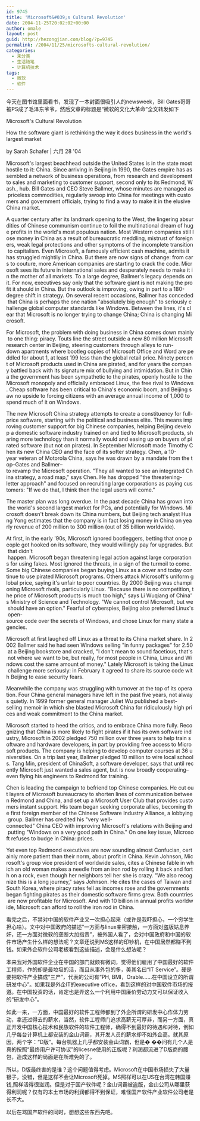 ```yaml
---
id: 9745
title: 'Microsoft&#039;s Cultural Revolution'
date: 2004-11-25T20:02:02+00:00
author: omale
layout: post
guid: http://hezongjian.com/blog/?p=9745
permalink: /2004/11/25/microsofts-cultural-revolution/
categories:
  - 未分类
  - 生活随笔
  - 计算机技术
tags:
  - 微软
  - 软件
---
```

今天在图书馆里面看书，发现了一本封面很吸引人的newsweek，Bill&nbsp;Gates哥哥被PS成了毛泽东爷爷，然后文章的标题是&ldquo;微软的文化大革命&rdquo;全文转发如下

Microsoft's&nbsp;Cultural&nbsp;Revolution
	  
How&nbsp;the&nbsp;software&nbsp;giant&nbsp;is&nbsp;rethinking&nbsp;the&nbsp;way&nbsp;it&nbsp;does&nbsp;business&nbsp;in&nbsp;the&nbsp;world's&nbsp;largest&nbsp;market

by&nbsp;Sarah&nbsp;Schafer&nbsp;|&nbsp;六月&nbsp;28&nbsp;'04

Microsoft's&nbsp;largest&nbsp;beachhead&nbsp;outside&nbsp;the&nbsp;United&nbsp;States&nbsp;is&nbsp;in&nbsp;the&nbsp;state&nbsp;most&nbsp;hostile&nbsp;to&nbsp;it:&nbsp;China.&nbsp;Since&nbsp;arriving&nbsp;in&nbsp;Beijing&nbsp;in&nbsp;1990,&nbsp;the&nbsp;Gates&nbsp;empire&nbsp;has&nbsp;assembled&nbsp;a&nbsp;network&nbsp;of&nbsp;business&nbsp;operations,&nbsp;from&nbsp;research&nbsp;and&nbsp;development&nbsp;to&nbsp;sales&nbsp;and&nbsp;marketing&nbsp;to&nbsp;customer&nbsp;support,&nbsp;second&nbsp;only&nbsp;to&nbsp;its&nbsp;Redmond,&nbsp;Wash.,&nbsp;hub.&nbsp;Bill&nbsp;Gates&nbsp;and&nbsp;CEO&nbsp;Steve&nbsp;Ballmer,&nbsp;whose&nbsp;minutes&nbsp;are&nbsp;managed&nbsp;as&nbsp;priceless&nbsp;commodities,&nbsp;regularly&nbsp;swoop&nbsp;into&nbsp;China&nbsp;for&nbsp;meetings&nbsp;with&nbsp;customers&nbsp;and&nbsp;government&nbsp;officials,&nbsp;trying&nbsp;to&nbsp;find&nbsp;a&nbsp;way&nbsp;to&nbsp;make&nbsp;it&nbsp;in&nbsp;the&nbsp;elusive&nbsp;China&nbsp;market.&nbsp;

A&nbsp;quarter&nbsp;century&nbsp;after&nbsp;its&nbsp;landmark&nbsp;opening&nbsp;to&nbsp;the&nbsp;West,&nbsp;the&nbsp;lingering&nbsp;absurdities&nbsp;of&nbsp;Chinese&nbsp;communism&nbsp;continue&nbsp;to&nbsp;foil&nbsp;the&nbsp;multinational&nbsp;dream&nbsp;of&nbsp;huge&nbsp;profits&nbsp;in&nbsp;the&nbsp;world's&nbsp;most&nbsp;populous&nbsp;nation.&nbsp;Most&nbsp;Western&nbsp;companies&nbsp;still&nbsp;lose&nbsp;money&nbsp;in&nbsp;China&nbsp;as&nbsp;a&nbsp;result&nbsp;of&nbsp;bureaucratic&nbsp;meddling,&nbsp;mistrust&nbsp;of&nbsp;foreigners,&nbsp;weak&nbsp;legal&nbsp;protections&nbsp;and&nbsp;other&nbsp;symptoms&nbsp;of&nbsp;the&nbsp;incomplete&nbsp;transition&nbsp;to&nbsp;capitalism.&nbsp;Even&nbsp;Microsoft,&nbsp;a&nbsp;famously&nbsp;efficient&nbsp;cash&nbsp;machine,&nbsp;admits&nbsp;it&nbsp;has&nbsp;struggled&nbsp;mightily&nbsp;in&nbsp;China.&nbsp;But&nbsp;there&nbsp;are&nbsp;now&nbsp;signs&nbsp;of&nbsp;change:&nbsp;from&nbsp;cars&nbsp;to&nbsp;couture,&nbsp;more&nbsp;American&nbsp;companies&nbsp;are&nbsp;starting&nbsp;to&nbsp;crack&nbsp;the&nbsp;code.&nbsp;Microsoft&nbsp;sees&nbsp;its&nbsp;future&nbsp;in&nbsp;international&nbsp;sales&nbsp;and&nbsp;desperately&nbsp;needs&nbsp;to&nbsp;make&nbsp;it&nbsp;in&nbsp;the&nbsp;mother&nbsp;of&nbsp;all&nbsp;markets.&nbsp;To&nbsp;a&nbsp;large&nbsp;degree,&nbsp;Ballmer's&nbsp;legacy&nbsp;depends&nbsp;on&nbsp;it.&nbsp;For&nbsp;now,&nbsp;executives&nbsp;say&nbsp;only&nbsp;that&nbsp;the&nbsp;software&nbsp;giant&nbsp;is&nbsp;not&nbsp;making&nbsp;the&nbsp;profit&nbsp;it&nbsp;should&nbsp;in&nbsp;China.&nbsp;But&nbsp;the&nbsp;outlook&nbsp;is&nbsp;improving,&nbsp;owing&nbsp;in&nbsp;part&nbsp;to&nbsp;a&nbsp;180-degree&nbsp;shift&nbsp;in&nbsp;strategy.&nbsp;On&nbsp;several&nbsp;recent&nbsp;occasions,&nbsp;Ballmer&nbsp;has&nbsp;conceded&nbsp;that&nbsp;China&nbsp;is&nbsp;perhaps&nbsp;the&nbsp;one&nbsp;nation&nbsp;"absolutely&nbsp;big&nbsp;enough"&nbsp;to&nbsp;seriously&nbsp;challenge&nbsp;global&nbsp;computer&nbsp;standards&nbsp;like&nbsp;Windows.&nbsp;Between&nbsp;the&nbsp;lines,&nbsp;it's&nbsp;clear&nbsp;that&nbsp;Microsoft&nbsp;is&nbsp;no&nbsp;longer&nbsp;trying&nbsp;to&nbsp;change&nbsp;China;&nbsp;China&nbsp;is&nbsp;changing&nbsp;Microsoft.&nbsp;

For&nbsp;Microsoft,&nbsp;the&nbsp;problem&nbsp;with&nbsp;doing&nbsp;business&nbsp;in&nbsp;China&nbsp;comes&nbsp;down&nbsp;mainly&nbsp;to&nbsp;one&nbsp;thing:&nbsp;piracy.&nbsp;Touts&nbsp;line&nbsp;the&nbsp;street&nbsp;outside&nbsp;a&nbsp;new&nbsp;80&nbsp;million&nbsp;Microsoft&nbsp;research&nbsp;center&nbsp;in&nbsp;Beijing,&nbsp;steering&nbsp;customers&nbsp;through&nbsp;alleys&nbsp;to&nbsp;run-down&nbsp;apartments&nbsp;where&nbsp;bootleg&nbsp;copies&nbsp;of&nbsp;Microsoft&nbsp;Office&nbsp;and&nbsp;Word&nbsp;are&nbsp;peddled&nbsp;for&nbsp;about&nbsp;1,&nbsp;at&nbsp;least&nbsp;199&nbsp;less&nbsp;than&nbsp;the&nbsp;global&nbsp;retail&nbsp;price.&nbsp;Ninety&nbsp;percent&nbsp;of&nbsp;Microsoft&nbsp;products&nbsp;used&nbsp;in&nbsp;China&nbsp;are&nbsp;pirated,&nbsp;and&nbsp;for&nbsp;years&nbsp;the&nbsp;company&nbsp;battled&nbsp;back&nbsp;with&nbsp;its&nbsp;signature&nbsp;mix&nbsp;of&nbsp;bullying&nbsp;and&nbsp;intimidation.&nbsp;But&nbsp;in&nbsp;China&nbsp;the&nbsp;government&nbsp;has&nbsp;been&nbsp;sympathetic&nbsp;to&nbsp;the&nbsp;pirates,&nbsp;openly&nbsp;hostile&nbsp;to&nbsp;the&nbsp;Microsoft&nbsp;monopoly&nbsp;and&nbsp;officially&nbsp;embraced&nbsp;Linux,&nbsp;the&nbsp;free&nbsp;rival&nbsp;to&nbsp;Windows.&nbsp;Cheap&nbsp;software&nbsp;has&nbsp;been&nbsp;critical&nbsp;to&nbsp;China's&nbsp;economic&nbsp;boom,&nbsp;and&nbsp;Beijing&nbsp;saw&nbsp;no&nbsp;upside&nbsp;to&nbsp;forcing&nbsp;citizens&nbsp;with&nbsp;an&nbsp;average&nbsp;annual&nbsp;income&nbsp;of&nbsp;1,000&nbsp;to&nbsp;spend&nbsp;much&nbsp;of&nbsp;it&nbsp;on&nbsp;Windows.&nbsp;

The&nbsp;new&nbsp;Microsoft&nbsp;China&nbsp;strategy&nbsp;attempts&nbsp;to&nbsp;create&nbsp;a&nbsp;constituency&nbsp;for&nbsp;full-price&nbsp;software,&nbsp;starting&nbsp;with&nbsp;the&nbsp;political&nbsp;and&nbsp;business&nbsp;elite.&nbsp;This&nbsp;means&nbsp;improving&nbsp;customer&nbsp;support&nbsp;for&nbsp;big&nbsp;Chinese&nbsp;companies,&nbsp;helping&nbsp;Beijing&nbsp;develop&nbsp;a&nbsp;domestic&nbsp;software&nbsp;industry&nbsp;trained&nbsp;on&nbsp;and&nbsp;tied&nbsp;to&nbsp;Microsoft&nbsp;products,&nbsp;sharing&nbsp;more&nbsp;technology&nbsp;than&nbsp;it&nbsp;normally&nbsp;would&nbsp;and&nbsp;easing&nbsp;up&nbsp;on&nbsp;buyers&nbsp;of&nbsp;pirated&nbsp;software&nbsp;(but&nbsp;not&nbsp;on&nbsp;pirates).&nbsp;In&nbsp;September&nbsp;Microsoft&nbsp;made&nbsp;Timothy&nbsp;Chen&nbsp;its&nbsp;new&nbsp;China&nbsp;CEO&nbsp;and&nbsp;the&nbsp;face&nbsp;of&nbsp;its&nbsp;softer&nbsp;strategy.&nbsp;Chen,&nbsp;a&nbsp;10-year&nbsp;veteran&nbsp;of&nbsp;Motorola&nbsp;China,&nbsp;says&nbsp;he&nbsp;was&nbsp;drawn&nbsp;by&nbsp;a&nbsp;mandate&nbsp;from&nbsp;the&nbsp;top&#8211;Gates&nbsp;and&nbsp;Ballmer&#8211;to&nbsp;revamp&nbsp;the&nbsp;Microsoft&nbsp;operation.&nbsp;"They&nbsp;all&nbsp;wanted&nbsp;to&nbsp;see&nbsp;an&nbsp;integrated&nbsp;China&nbsp;strategy,&nbsp;a&nbsp;road&nbsp;map,"&nbsp;says&nbsp;Chen.&nbsp;He&nbsp;has&nbsp;dropped&nbsp;"the&nbsp;threatening-letter&nbsp;approach"&nbsp;and&nbsp;focused&nbsp;on&nbsp;recruiting&nbsp;large&nbsp;corporations&nbsp;as&nbsp;paying&nbsp;customers:&nbsp;"If&nbsp;we&nbsp;do&nbsp;that,&nbsp;I&nbsp;think&nbsp;then&nbsp;the&nbsp;legal&nbsp;users&nbsp;will&nbsp;come."&nbsp;

The&nbsp;master&nbsp;plan&nbsp;was&nbsp;long&nbsp;overdue.&nbsp;In&nbsp;the&nbsp;past&nbsp;decade&nbsp;China&nbsp;has&nbsp;grown&nbsp;into&nbsp;the&nbsp;world's&nbsp;second&nbsp;largest&nbsp;market&nbsp;for&nbsp;PCs,&nbsp;and&nbsp;potentially&nbsp;for&nbsp;Windows.&nbsp;Microsoft&nbsp;doesn't&nbsp;break&nbsp;down&nbsp;its&nbsp;China&nbsp;numbers,&nbsp;but&nbsp;Beijing&nbsp;tech&nbsp;analyst&nbsp;Huang&nbsp;Yong&nbsp;estimates&nbsp;that&nbsp;the&nbsp;company&nbsp;is&nbsp;in&nbsp;fact&nbsp;losing&nbsp;money&nbsp;in&nbsp;China&nbsp;on&nbsp;yearly&nbsp;revenue&nbsp;of&nbsp;200&nbsp;million&nbsp;to&nbsp;300&nbsp;million&nbsp;(out&nbsp;of&nbsp;35&nbsp;billion&nbsp;worldwide).&nbsp;

At&nbsp;first,&nbsp;in&nbsp;the&nbsp;early&nbsp;'90s,&nbsp;Microsoft&nbsp;ignored&nbsp;bootleggers,&nbsp;betting&nbsp;that&nbsp;once&nbsp;people&nbsp;got&nbsp;hooked&nbsp;on&nbsp;its&nbsp;software,&nbsp;they&nbsp;would&nbsp;willingly&nbsp;pay&nbsp;for&nbsp;upgrades.&nbsp;But&nbsp;that&nbsp;didn't &nbsp;happen.&nbsp;Microsoft&nbsp;began&nbsp;threatening&nbsp;legal&nbsp;action&nbsp;against&nbsp;large&nbsp;corporations&nbsp;for&nbsp;using&nbsp;fakes.&nbsp;Most&nbsp;ignored&nbsp;the&nbsp;threats,&nbsp;in&nbsp;a&nbsp;sign&nbsp;of&nbsp;the&nbsp;turmoil&nbsp;to&nbsp;come.&nbsp;Some&nbsp;big&nbsp;Chinese&nbsp;companies&nbsp;began&nbsp;buying&nbsp;Linux&nbsp;as&nbsp;a&nbsp;cover&nbsp;and&nbsp;today&nbsp;continue&nbsp;to&nbsp;use&nbsp;pirated&nbsp;Microsoft&nbsp;programs.&nbsp;Others&nbsp;attack&nbsp;Microsoft's&nbsp;uniform&nbsp;global&nbsp;price,&nbsp;saying&nbsp;it's&nbsp;unfair&nbsp;to&nbsp;poor&nbsp;countries.&nbsp;By&nbsp;2000&nbsp;Beijing&nbsp;was&nbsp;championing&nbsp;Microsoft&nbsp;rivals,&nbsp;particularly&nbsp;Linux.&nbsp;"Because&nbsp;there&nbsp;is&nbsp;no&nbsp;competition,&nbsp;the&nbsp;price&nbsp;of&nbsp;Microsoft&nbsp;products&nbsp;is&nbsp;much&nbsp;too&nbsp;high,"&nbsp;says&nbsp;Li&nbsp;Wuqiang&nbsp;of&nbsp;China's&nbsp;Ministry&nbsp;of&nbsp;Science&nbsp;and&nbsp;Technology.&nbsp;"We&nbsp;cannot&nbsp;control&nbsp;Microsoft,&nbsp;but&nbsp;we&nbsp;should&nbsp;have&nbsp;an&nbsp;option."&nbsp;Fearful&nbsp;of&nbsp;cyberspies,&nbsp;Beijing&nbsp;also&nbsp;preferred&nbsp;Linux's&nbsp;open-source&nbsp;code&nbsp;over&nbsp;the&nbsp;secrets&nbsp;of&nbsp;Windows,&nbsp;and&nbsp;chose&nbsp;Linux&nbsp;for&nbsp;many&nbsp;state&nbsp;agencies.&nbsp;

Microsoft&nbsp;at&nbsp;first&nbsp;laughed&nbsp;off&nbsp;Linux&nbsp;as&nbsp;a&nbsp;threat&nbsp;to&nbsp;its&nbsp;China&nbsp;market&nbsp;share.&nbsp;In&nbsp;2002&nbsp;Ballmer&nbsp;said&nbsp;he&nbsp;had&nbsp;seen&nbsp;Windows&nbsp;selling&nbsp;"in&nbsp;funny&nbsp;packages"&nbsp;for&nbsp;2.50&nbsp;at&nbsp;a&nbsp;Beijing&nbsp;bookstore&nbsp;and&nbsp;cracked,&nbsp;"I&nbsp;don't&nbsp;mean&nbsp;to&nbsp;sound&nbsp;facetious,&nbsp;that's&nbsp;not&nbsp;where&nbsp;we&nbsp;want&nbsp;to&nbsp;be,&nbsp;but&nbsp;really,&nbsp;for&nbsp;most&nbsp;people&nbsp;in&nbsp;China,&nbsp;Linux&nbsp;and&nbsp;Windows&nbsp;cost&nbsp;the&nbsp;same&nbsp;amount&nbsp;of&nbsp;money."&nbsp;Lately&nbsp;Microsoft&nbsp;is&nbsp;taking&nbsp;the&nbsp;Linux&nbsp;challenge&nbsp;more&nbsp;seriously:&nbsp;in&nbsp;February&nbsp;it&nbsp;agreed&nbsp;to&nbsp;share&nbsp;its&nbsp;source&nbsp;code&nbsp;with&nbsp;Beijing&nbsp;to&nbsp;ease&nbsp;security&nbsp;fears.&nbsp;

Meanwhile&nbsp;the&nbsp;company&nbsp;was&nbsp;struggling&nbsp;with&nbsp;turnover&nbsp;at&nbsp;the&nbsp;top&nbsp;of&nbsp;its&nbsp;operation.&nbsp;Four&nbsp;China&nbsp;general&nbsp;managers&nbsp;have&nbsp;left&nbsp;in&nbsp;the&nbsp;past&nbsp;five&nbsp;years,&nbsp;not&nbsp;always&nbsp;quietly.&nbsp;In&nbsp;1999&nbsp;former&nbsp;general&nbsp;manager&nbsp;Juliet&nbsp;Wu&nbsp;published&nbsp;a&nbsp;best-selling&nbsp;memoir&nbsp;in&nbsp;which&nbsp;she&nbsp;blasted&nbsp;Microsoft&nbsp;China&nbsp;for&nbsp;ridiculously&nbsp;high&nbsp;prices&nbsp;and&nbsp;weak&nbsp;commitment&nbsp;to&nbsp;the&nbsp;China&nbsp;market.&nbsp;

Microsoft&nbsp;started&nbsp;to&nbsp;heed&nbsp;the&nbsp;critics,&nbsp;and&nbsp;to&nbsp;embrace&nbsp;China&nbsp;more&nbsp;fully.&nbsp;Recognizing&nbsp;that&nbsp;China&nbsp;is&nbsp;more&nbsp;likely&nbsp;to&nbsp;fight&nbsp;pirates&nbsp;if&nbsp;it&nbsp;has&nbsp;its&nbsp;own&nbsp;software&nbsp;industry,&nbsp;Microsoft&nbsp;in&nbsp;2002&nbsp;pledged&nbsp;750&nbsp;million&nbsp;over&nbsp;three&nbsp;years&nbsp;to&nbsp;help&nbsp;train&nbsp;software&nbsp;and&nbsp;hardware&nbsp;developers,&nbsp;in&nbsp;part&nbsp;by&nbsp;providing&nbsp;free&nbsp;access&nbsp;to&nbsp;Microsoft&nbsp;products.&nbsp;The&nbsp;company&nbsp;is&nbsp;helping&nbsp;to&nbsp;develop&nbsp;computer&nbsp;courses&nbsp;at&nbsp;36&nbsp;universities.&nbsp;On&nbsp;a&nbsp;trip&nbsp;last&nbsp;year,&nbsp;Ballmer&nbsp;pledged&nbsp;10&nbsp;million&nbsp;to&nbsp;wire&nbsp;local&nbsp;schools.&nbsp;Tang&nbsp;Min,&nbsp;president&nbsp;of&nbsp;ChinaSoft,&nbsp;a&nbsp;software&nbsp;developer,&nbsp;says&nbsp;that&nbsp;until&nbsp;recently&nbsp;Microsoft&nbsp;just&nbsp;wanted&nbsp;a&nbsp;sales&nbsp;agent,&nbsp;but&nbsp;is&nbsp;now&nbsp;broadly&nbsp;cooperating&#8211;even&nbsp;flying&nbsp;his&nbsp;engineers&nbsp;to&nbsp;Redmond&nbsp;for&nbsp;training.&nbsp;

Chen&nbsp;is&nbsp;leading&nbsp;the&nbsp;campaign&nbsp;to&nbsp;befriend&nbsp;top&nbsp;Chinese&nbsp;companies.&nbsp;He&nbsp;cut&nbsp;out&nbsp;layers&nbsp;of&nbsp;Microsoft&nbsp;bureaucracy&nbsp;to&nbsp;shorten&nbsp;lines&nbsp;of&nbsp;communication&nbsp;between&nbsp;Redmond&nbsp;and&nbsp;China,&nbsp;and&nbsp;set&nbsp;up&nbsp;a&nbsp;Microsoft&nbsp;User&nbsp;Club&nbsp;that&nbsp;provides&nbsp;customers&nbsp;instant&nbsp;support.&nbsp;His&nbsp;team&nbsp;began&nbsp;seeking&nbsp;corporate&nbsp;allies,&nbsp;becoming&nbsp;the&nbsp;first&nbsp;foreign&nbsp;member&nbsp;of&nbsp;the&nbsp;Chinese&nbsp;Software&nbsp;Industry&nbsp;Alliance,&nbsp;a&nbsp;lobbying&nbsp;group.&nbsp;Ballmer&nbsp;has&nbsp;credited&nbsp;his&nbsp;"very&nbsp;well-connected"&nbsp;China&nbsp;CEO&nbsp;with&nbsp;improving&nbsp;Microsoft's&nbsp;relations&nbsp;with&nbsp;Beijing&nbsp;and&nbsp;putting&nbsp;"Windows&nbsp;on&nbsp;a&nbsp;very&nbsp;good&nbsp;path&nbsp;in&nbsp;China."&nbsp;On&nbsp;one&nbsp;key&nbsp;issue,&nbsp;Microsoft&nbsp;refuses&nbsp;to&nbsp;budge&nbsp;in&nbsp;China:&nbsp;prices.&nbsp;

Yet&nbsp;even&nbsp;top&nbsp;Redmond&nbsp;executives&nbsp;are&nbsp;now&nbsp;sounding&nbsp;almost&nbsp;Confucian,&nbsp;certainly&nbsp;more&nbsp;patient&nbsp;than&nbsp;their&nbsp;norm,&nbsp;about&nbsp;profit&nbsp;in&nbsp;China.&nbsp;Kevin&nbsp;Johnson,&nbsp;Microsoft's&nbsp;group&nbsp;vice&nbsp;president&nbsp;of&nbsp;worldwide&nbsp;sales,&nbsp;cites&nbsp;a&nbsp;Chinese&nbsp;fable&nbsp;in&nbsp;which&nbsp;an&nbsp;old&nbsp;woman&nbsp;makes&nbsp;a&nbsp;needle&nbsp;from&nbsp;an&nbsp;iron&nbsp;rod&nbsp;by&nbsp;rolling&nbsp;it&nbsp;back&nbsp;and&nbsp;forth&nbsp;on&nbsp;a&nbsp;rock,&nbsp;even&nbsp;though&nbsp;her&nbsp;neighbors&nbsp;tell&nbsp;her&nbsp;she&nbsp;is&nbsp;crazy.&nbsp;"We&nbsp;also&nbsp;recognize&nbsp;this&nbsp;is&nbsp;a&nbsp;long&nbsp;journey,"&nbsp;says&nbsp;Johnson.&nbsp;He&nbsp;cites&nbsp;the&nbsp;cases&nbsp;of&nbsp;Taiwan&nbsp;and&nbsp;South&nbsp;Korea,&nbsp;where&nbsp;piracy&nbsp;rates&nbsp;fell&nbsp;as&nbsp;incomes&nbsp;rose&nbsp;and&nbsp;the&nbsp;governments&nbsp;began&nbsp;fighting&nbsp;pirates&nbsp;as&nbsp;their&nbsp;domestic&nbsp;software&nbsp;firms&nbsp;grew.&nbsp;Both&nbsp;countries&nbsp;are&nbsp;now&nbsp;profitable&nbsp;for&nbsp;Microsoft.&nbsp;And&nbsp;with&nbsp;10&nbsp;billion&nbsp;in&nbsp;annual&nbsp;profits&nbsp;worldwide,&nbsp;Microsoft&nbsp;can&nbsp;afford&nbsp;to&nbsp;roll&nbsp;the&nbsp;iron&nbsp;rod&nbsp;in&nbsp;China.&nbsp;

看完之后，不禁对中国的软件产业又一次担心起来（或许是我吓担心，一个穷学生担心啥）。文中对中国政府的描述&ldquo;一方面与linux亲密接触，一方面对盗版姑息养奸，还一方面对微软的垄断大加指责&rdquo;，被外国人看了，会对中国政府和中国的软件市场产生什么样的想法呢？文章还说到MS这样的印钞机，在中国居然都赚不到钱。如果外企软件公司老板看到这些描述，会是什么想法呢？

本来我对外国软件企业在中国的部门就颇有微词，觉得他们雇用了中国最好的软件工程师，作的却是最垃圾的活，而且从事外包的多，美其名曰&ldquo;IT&nbsp;Service&rdquo;。硬是要把软件产业搞成&ldquo;三产&rdquo;，代表的公司有&ldquo;PH,&nbsp;BMI，Orable&hellip;&hellip;在中国设立的所谓研发中心&rdquo;。如果我是外企IT的executive&nbsp;office，看到这样的对中国软件市场的报道。在中国投资的话，肯定也是弄这么一个利用中国廉价劳动力又可以保证收入的&ldquo;研发中心&rdquo;。

如此一来，一方面，中国最好的软件工程师都到了外企所谓的研发中心作体力劳动，拿还过得去的薪水，当然，软件工程师门追求高薪无可厚非，而另一方面，真正开发中国核心技术和民族软件的软件工程师，确得不到最好的待遇和对待，例如几乎每台计算机上都安装的金山词霸，其开发人员的薪水却不如外企高。就其原因，两个字：&ldquo;D版&rdquo;。每台机器上几乎都安装金山词霸，但是� ��问有几个人是真的按照&ldquo;最终用户许可协议&rdquo;的licesne使用的正版呢？利润都流进了D版商的腰包，造成这样的局面是在所难免的了。

所以，D版最终害的是谁？这个问题值得考虑。Microsoft在中国市场损失了大量银子，没错，但是这样不会让Microsoft死掉。MS照样可以在US在台湾在韩国赚钱,照样活得很滋润。但是对于国产软件呢？金山词霸被盗版，金山公司从哪里获得利润呢？仅有的本土市场的利润都得不到保证，难怪国产软件产业软件公司老是长不大。

以后在骂国产软件的同时，想想这些东西先吧。

&nbsp;